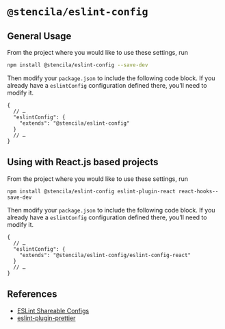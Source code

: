 # `@stencila/eslint-config`

## General Usage

From the project where you would like to use these settings, run

```bash
npm install @stencila/eslint-config --save-dev
```

Then modify your `package.json` to include the following code block. If you already
have a `eslintConfig` configuration defined there, you’ll need to modify it.

```json5
{
  // …
  "eslintConfig": {
    "extends": "@stencila/eslint-config"
  }
  // …
}
```

## Using with React.js based projects

From the project where you would like to use these settings, run

```
npm install @stencila/eslint-config eslint-plugin-react react-hooks--save-dev
```

Then modify your `package.json` to include the following code block. If you already
have a `eslintConfig` configuration defined there, you’ll need to modify it.

```json5
{
  // …
  "eslintConfig": {
    "extends": "@stencila/eslint-config/eslint-config-react"
  }
  // …
}
```

## References

- [ESLint Shareable Configs](https://eslint.org/docs/developer-guide/shareable-configs)
- [eslint-plugin-prettier](https://github.com/prettier/eslint-config-prettier)
